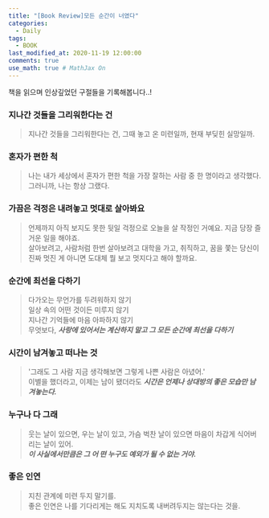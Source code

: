 ```yaml
---
title: "[Book Review]모든 순간이 너였다"
categories: 
  - Daily
tags:
  - BOOK
last_modified_at: 2020-11-19 12:00:00
comments: true
use_math: true # MathJax On
---
```


책을 읽으며 인상깊었던 구절들을 기록해봅니다..!

### 지나간 것들을 그리워한다는 건
> 지나간 것들을 그리워한다는 건, 그때 놓고 온 미련일까, 현재 부딪힌 실망일까.

### 혼자가 편한 척
> 나는 내가 세상에서 혼자가 편한 척을 가장 잘하는 사람 중 한 명이라고 생각했다. 그러니까, 나는 항상 그랬다.

### 가끔은 걱정은 내려놓고 멋대로 살아봐요
> 언제까지 아직 보지도 못한 뒷일 걱정으로 오늘을 살 작정인 거예요. 지금 당장 즐거운 일을 해야죠.<br>
> 살아보려고, 사람처럼 한번 살아보려고 대학을 가고, 취직하고, 꿈을 쫓는 당신이 진짜 멋진 게 아니면 도대체 뭘 보고 멋지다고 해야 할까요.

### 순간에 최선을 다하기 
> 다가오는 무언가를 두려워하지 않기 <br>
> 일상 속의 어떤 것이든 미루지 않기 <br>
> 지나간 기억들에 마음 아파하지 않기 <br>
> 무엇보다, ***사랑에 있어서는 계산하지 말고 그 모든 순간에 최선을 다하기***

### 시간이 남겨놓고 떠나는 것
> '그래도 그 사람 지금 생각해보면 그렇게 나쁜 사람은 아녔어.' <br>
> 이별을 했더라고, 이제는 남이 됐더라도 ***시간은 언제나 상대방의 좋은 모습만 남겨놓는다.***

### 누구나 다 그래
> 웃는 날이 있으면, 우는 날이 있고, 가슴 벅찬 날이 있으면 마음이 차갑게 식어버리는 날이 있어. <br>
> ***이 사실에서만큼은 그 어 떤 누구도 예외가 될 수 없는 거야.***

### 좋은 인연
> 지친 관계에 미련 두지 말기를. <br>
> 좋은 인연은 나를 기다리게는 해도 지치도록 내버려두지는 않는다는 것을.
